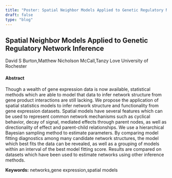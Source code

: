```yaml
---
title: "Poster: Spatial Neighbor Models Applied to Genetic Regulatory Network Inference"
draft: false
type: "blog"
---
```


## Spatial Neighbor Models Applied to Genetic Regulatory Network Inference
David S Burton,Matthew Nicholson McCall,Tanzy Love
University of Rochester
#### Abstract

Though a wealth of gene expression data is now available, statistical methods which are able to model that data to infer network structure from gene product interactions are still lacking. We propose the application of spatial statistics models to infer network structure and functionality from gene expression datasets. Spatial models have several features which can be used to represent common network mechanisms such as cyclical behavior, decay of signal, mediated effects through parent nodes, as well as directionality of effect and parent-child relationships. We use a hierarchical Bayesian sampling method to estimate parameters. By comparing model fitting diagnostics among many candidate network structures, the model which best fits the data can be revealed, as well as a grouping of models within an interval of the best model fitting score. Results are compared on datasets which have been used to estimate networks using other inference methods.

**Keywords:** networks,gene expression,spatial models

